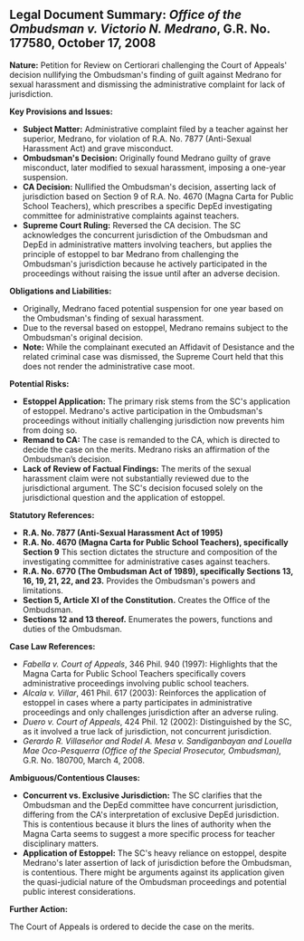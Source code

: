 ## Legal Document Summary: *Office of the Ombudsman v. Victorio N. Medrano*, G.R. No. 177580, October 17, 2008

**Nature:** Petition for Review on Certiorari challenging the Court of Appeals' decision nullifying the Ombudsman's finding of guilt against Medrano for sexual harassment and dismissing the administrative complaint for lack of jurisdiction.

**Key Provisions and Issues:**

*   **Subject Matter:** Administrative complaint filed by a teacher against her superior, Medrano, for violation of R.A. No. 7877 (Anti-Sexual Harassment Act) and grave misconduct.
*   **Ombudsman's Decision:** Originally found Medrano guilty of grave misconduct, later modified to sexual harassment, imposing a one-year suspension.
*   **CA Decision:** Nullified the Ombudsman's decision, asserting lack of jurisdiction based on Section 9 of R.A. No. 4670 (Magna Carta for Public School Teachers), which prescribes a specific DepEd investigating committee for administrative complaints against teachers.
*   **Supreme Court Ruling:** Reversed the CA decision.  The SC acknowledges the concurrent jurisdiction of the Ombudsman and DepEd in administrative matters involving teachers, but applies the principle of estoppel to bar Medrano from challenging the Ombudsman's jurisdiction because he actively participated in the proceedings without raising the issue until after an adverse decision.

**Obligations and Liabilities:**

*   Originally, Medrano faced potential suspension for one year based on the Ombudsman's finding of sexual harassment.
*   Due to the reversal based on estoppel, Medrano remains subject to the Ombudsman's original decision.
*   **Note:** While the complainant executed an Affidavit of Desistance and the related criminal case was dismissed, the Supreme Court held that this does not render the administrative case moot.

**Potential Risks:**

*   **Estoppel Application:** The primary risk stems from the SC's application of estoppel. Medrano's active participation in the Ombudsman's proceedings without initially challenging jurisdiction now prevents him from doing so.
*   **Remand to CA:** The case is remanded to the CA, which is directed to decide the case on the merits. Medrano risks an affirmation of the Ombudsman’s decision.
*   **Lack of Review of Factual Findings:** The merits of the sexual harassment claim were not substantially reviewed due to the jurisdictional argument. The SC's decision focused solely on the jurisdictional question and the application of estoppel.

**Statutory References:**

*   **R.A. No. 7877 (Anti-Sexual Harassment Act of 1995)**
*   **R.A. No. 4670 (Magna Carta for Public School Teachers), specifically Section 9** This section dictates the structure and composition of the investigating committee for administrative cases against teachers.
*   **R.A. No. 6770 (The Ombudsman Act of 1989), specifically Sections 13, 16, 19, 21, 22, and 23.** Provides the Ombudsman's powers and limitations.
*   **Section 5, Article XI of the Constitution.** Creates the Office of the Ombudsman.
*   **Sections 12 and 13 thereof.** Enumerates the powers, functions and duties of the Ombudsman.

**Case Law References:**

*   *Fabella v. Court of Appeals*, 346 Phil. 940 (1997):  Highlights that the Magna Carta for Public School Teachers specifically covers administrative proceedings involving public school teachers.
*   *Alcala v. Villar*, 461 Phil. 617 (2003): Reinforces the application of estoppel in cases where a party participates in administrative proceedings and only challenges jurisdiction after an adverse ruling.
*   *Duero v. Court of Appeals*, 424 Phil. 12 (2002):  Distinguished by the SC, as it involved a true lack of jurisdiction, not concurrent jurisdiction.
*   *Gerardo R. Villaseñor and Rodel A. Mesa v. Sandiganbayan and Louella Mae Oco-Pesquerra (Office of the Special Prosecutor, Ombudsman),* G.R. No. 180700, March 4, 2008.

**Ambiguous/Contentious Clauses:**

*   **Concurrent vs. Exclusive Jurisdiction:**  The SC clarifies that the Ombudsman and the DepEd committee have concurrent jurisdiction, differing from the CA's interpretation of exclusive DepEd jurisdiction. This is contentious because it blurs the lines of authority when the Magna Carta seems to suggest a more specific process for teacher disciplinary matters.
*   **Application of Estoppel:** The SC's heavy reliance on estoppel, despite Medrano's later assertion of lack of jurisdiction before the Ombudsman, is contentious. There might be arguments against its application given the quasi-judicial nature of the Ombudsman proceedings and potential public interest considerations.

**Further Action:**

The Court of Appeals is ordered to decide the case on the merits.
